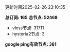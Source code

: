 更新时间2025-02-26 23:10:35

**总订阅: 165**
**总节点: 52468**
- vless节点: 31711
- hysteria2节点: 3

**google ping有效节点: 381**
